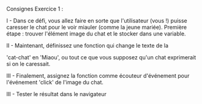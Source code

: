 Consignes Exercice 1 :

I -
Dans ce défi, vous allez faire en sorte que l'utilisateur (vous !) puisse caresser le chat pour le voir miauler (comme la jeune mariée).
Première étape : trouver l'élément image du chat et le stocker dans une variable.



II -
Maintenant, définissez une fonction qui change le texte de la <div> 'cat-chat' en 'Miaou',
ou tout ce que vous supposez qu'un chat exprimerait si on le caressait.

III -
Finalement, assignez la fonction comme écouteur d'événement pour l'événement 'click' de l'image du chat.

III -
Tester le résultat dans le navigateur